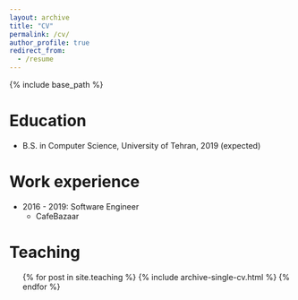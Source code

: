 ```yaml
---
layout: archive
title: "CV"
permalink: /cv/
author_profile: true
redirect_from:
  - /resume
---
```


{% include base_path %}

Education
======
* B.S. in Computer Science, University of Tehran, 2019 (expected)

Work experience
======
* 2016 - 2019: Software Engineer
  * CafeBazaar

Teaching
======
  <ul>{% for post in site.teaching %}
    {% include archive-single-cv.html %}
  {% endfor %}</ul>
  
